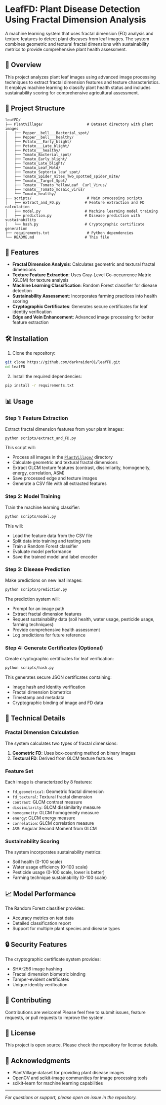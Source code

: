 # LeafFD: Plant Disease Detection Using Fractal Dimension Analysis

A machine learning system that uses fractal dimension (FD) analysis and texture features to detect plant diseases from leaf images. The system combines geometric and textural fractal dimensions with sustainability metrics to provide comprehensive plant health assessment.

## 🌱 Overview

This project analyzes plant leaf images using advanced image processing techniques to extract fractal dimension features and texture characteristics. It employs machine learning to classify plant health status and includes sustainability scoring for comprehensive agricultural assessment.

## 📁 Project Structure

```
leafFD/
├── PlantVillage/                    # Dataset directory with plant images
│   ├── Pepper__bell___Bacterial_spot/
│   ├── Pepper__bell___healthy/
│   ├── Potato___Early_blight/
│   ├── Potato___Late_blight/
│   ├── Potato___healthy/
│   ├── Tomato_Bacterial_spot/
│   ├── Tomato_Early_blight/
│   ├── Tomato_Late_blight/
│   ├── Tomato_Leaf_Mold/
│   ├── Tomato_Septoria_leaf_spot/
│   ├── Tomato_Spider_mites_Two_spotted_spider_mite/
│   ├── Tomato__Target_Spot/
│   ├── Tomato__Tomato_YellowLeaf__Curl_Virus/
│   ├── Tomato__Tomato_mosaic_virus/
│   └── Tomato_healthy/
├── scripts/                         # Main processing scripts
│   ├── extract_and_FD.py           # Feature extraction and FD calculation
│   ├── model.py                    # Machine learning model training
│   ├── prediction.py               # Disease prediction with sustainability
│   └── hash.py                     # Cryptographic certificate generation
├── requirements.txt                 # Python dependencies
└── README.md                       # This file
```

## 🚀 Features

- **Fractal Dimension Analysis**: Calculates geometric and textural fractal dimensions
- **Texture Feature Extraction**: Uses Gray-Level Co-occurrence Matrix (GLCM) for texture analysis
- **Machine Learning Classification**: Random Forest classifier for disease detection
- **Sustainability Assessment**: Incorporates farming practices into health scoring
- **Cryptographic Certificates**: Generates secure certificates for leaf identity verification
- **Edge and Vein Enhancement**: Advanced image processing for better feature extraction

## 🛠️ Installation

1. Clone the repository:
```bash
git clone https://github.com/darkraider01/leafFD.git
cd leafFD
```

2. Install the required dependencies:
```bash
pip install -r requirements.txt
```

## 📊 Usage

### Step 1: Feature Extraction

Extract fractal dimension features from your plant images:

```bash
python scripts/extract_and_FD.py
```

This script will:
- Process all images in the [`PlantVillage/`](#project-structure) directory
- Calculate geometric and textural fractal dimensions
- Extract GLCM texture features (contrast, dissimilarity, homogeneity, energy, correlation, ASM)
- Save processed edge and texture images
- Generate a CSV file with all extracted features

### Step 2: Model Training

Train the machine learning classifier:

```bash
python scripts/model.py
```

This will:
- Load the feature data from the CSV file
- Split data into training and testing sets
- Train a Random Forest classifier
- Evaluate model performance
- Save the trained model and label encoder

### Step 3: Disease Prediction

Make predictions on new leaf images:

```bash
python scripts/prediction.py
```

The prediction system will:
- Prompt for an image path
- Extract fractal dimension features
- Request sustainability data (soil health, water usage, pesticide usage, farming techniques)
- Provide comprehensive health assessment
- Log predictions for future reference

### Step 4: Generate Certificates (Optional)

Create cryptographic certificates for leaf verification:

```bash
python scripts/hash.py
```

This generates secure JSON certificates containing:
- Image hash and identity verification
- Fractal dimension biometrics
- Timestamp and metadata
- Cryptographic binding of image and FD data

## 🔬 Technical Details

### Fractal Dimension Calculation

The system calculates two types of fractal dimensions:

1. **Geometric FD**: Uses box-counting method on binary images
2. **Textural FD**: Derived from GLCM texture features

### Feature Set

Each image is characterized by 8 features:
- `fd_geometrical`: Geometric fractal dimension
- `fd_textural`: Textural fractal dimension  
- `contrast`: GLCM contrast measure
- `dissimilarity`: GLCM dissimilarity measure
- `homogeneity`: GLCM homogeneity measure
- `energy`: GLCM energy measure
- `correlation`: GLCM correlation measure
- `ASM`: Angular Second Moment from GLCM

### Sustainability Scoring

The system incorporates sustainability metrics:
- Soil health (0-100 scale)
- Water usage efficiency (0-100 scale)
- Pesticide usage (0-100 scale, lower is better)
- Farming technique sustainability (0-100 scale)

## 📈 Model Performance

The Random Forest classifier provides:
- Accuracy metrics on test data
- Detailed classification report
- Support for multiple plant species and disease types

## 🔒 Security Features

The cryptographic certificate system provides:
- SHA-256 image hashing
- Fractal dimension biometric binding
- Tamper-evident certificates
- Unique identity verification

## 🤝 Contributing

Contributions are welcome! Please feel free to submit issues, feature requests, or pull requests to improve the system.

## 📄 License

This project is open source. Please check the repository for license details.

## 🙏 Acknowledgments

- PlantVillage dataset for providing plant disease images
- OpenCV and scikit-image communities for image processing tools
- scikit-learn for machine learning capabilities

---

*For questions or support, please open an issue in the repository.*